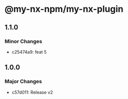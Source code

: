# @my-nx-npm/my-nx-plugin

## 1.1.0

### Minor Changes

- c25474a9: feat 5

## 1.0.0

### Major Changes

- c57d011: Release v2
